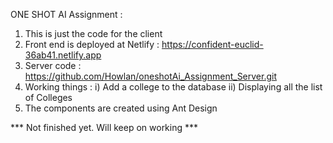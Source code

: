 ONE SHOT AI Assignment :

1. This is just the code for the client
2. Front end is deployed at Netlify : https://confident-euclid-36ab41.netlify.app
3. Server code : https://github.com/Howlan/oneshotAi_Assignment_Server.git
4. Working things :
    i) Add a college to the database
    ii) Displaying all the list of Colleges
4. The components are created using Ant Design

*** Not finished yet. Will keep on working ***
